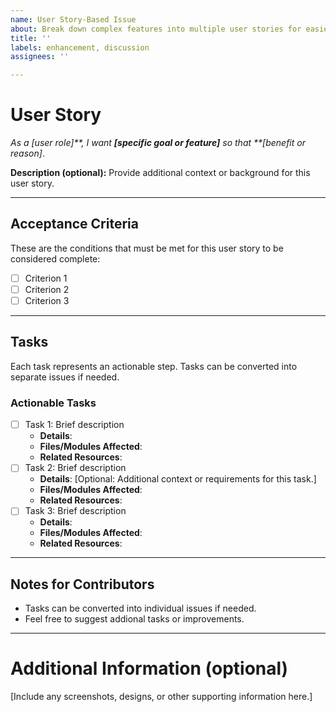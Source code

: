 ```yaml
---
name: User Story-Based Issue
about: Break down complex features into multiple user stories for easier collaboration
title: ''
labels: enhancement, discussion
assignees: ''

---
```


<!-- Use the following format to break down the task into multiple user stories. -->
# User Story
_As a [user role]**, I want **[specific goal or feature]** so that **[benefit or reason]_.

**Description (optional):** 
Provide additional context or background for this user story.

---

<!-- Use the following format to break down the task into multiple user stories. -->

## Acceptance Criteria
<!-- Use checkboxes to define what needs to be true for the user story to be considered complete. -->
These are the conditions that must be met for this user story to be considered complete:
- [ ] Criterion 1
- [ ] Criterion 2
- [ ] Criterion 3

---

## Tasks
Each task represents an actionable step. Tasks can be converted into separate issues if needed.

### Actionable Tasks
<!-- Define the steps or tasks needed to implement the user story. -->
- [ ] Task 1: Brief description
  - **Details**: 
  - **Files/Modules Affected**: 
  - **Related Resources**:
- [ ] Task 2: Brief description
  - **Details**: [Optional: Additional context or requirements for this task.]
  - **Files/Modules Affected**: 
  - **Related Resources**: 
- [ ] Task 3: Brief description
  - **Details**: 
  - **Files/Modules Affected**: 
  - **Related Resources**: 

---

## Notes for Contributors
- Tasks can be converted into individual issues if needed.
- Feel free to suggest addional tasks or improvements.

<!--
## Notes for Maintainers
1. **Converting Tasks**:
   - Use GitHub’s **“Convert to Issue”** feature or manually create new issues for tasks.
   - When creating new issues, link them back to this user story by including:
     > "This issue is part of [User Story #123](https://github.com/example/repo/issues/123)."

2. **Tracking**:
   - Once a task is converted, update the task list in this issue with a link to the new issue.
   - Example:
     ```markdown
     - [x] Task 1: "" ([#456](https://github.com/example/repo/issues/456))
     ```
-->

---

# Additional Information (optional)
[Include any screenshots, designs, or other supporting information here.]
